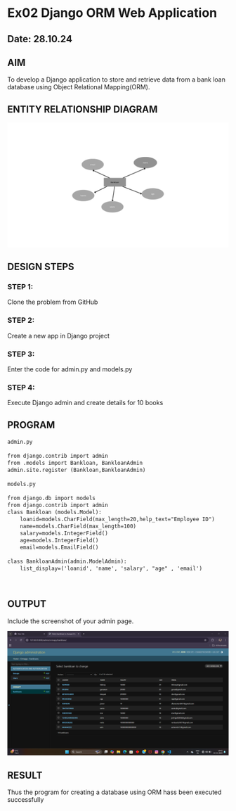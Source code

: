 # Ex02 Django ORM Web Application
## Date: 28.10.24

## AIM
To develop a Django application to store and retrieve data from a bank loan database using Object Relational Mapping(ORM).

## ENTITY RELATIONSHIP DIAGRAM

![alt text](<eid (1).png>)

## DESIGN STEPS

### STEP 1:
Clone the problem from GitHub

### STEP 2:
Create a new app in Django project

### STEP 3:
Enter the code for admin.py and models.py

### STEP 4:
Execute Django admin and create details for 10 books

## PROGRAM

```
admin.py

from django.contrib import admin
from .models import Bankloan, BankloanAdmin 
admin.site.register (Bankloan,BankloanAdmin)

models.py

from django.db import models
from django.contrib import admin 
class Bankloan (models.Model):
    loanid=models.CharField(max_length=20,help_text="Employee ID")
    name=models.CharField(max_length=100)
    salary=models.IntegerField()
    age=models.IntegerField() 
    email=models.EmailField()

class BankloanAdmin(admin.ModelAdmin):
    list_display=('loanid', 'name', 'salary', "age" , 'email')



```

## OUTPUT
Include the screenshot of your admin page.

![alt text](<Screenshot (24)-1.png>)

## RESULT
Thus the program for creating a database using ORM hass been executed successfully
